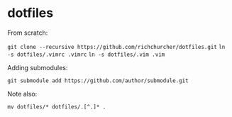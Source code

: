 dotfiles
========

From scratch:

`git clone --recursive https://github.com/richchurcher/dotfiles.git`
`ln -s dotfiles/.vimrc .vimrc`
`ln -s dotfiles/.vim .vim`

Adding submodules:

`git submodule add https://github.com/author/submodule.git`

Note also:

`mv dotfiles/* dotfiles/.[^.]* .`

